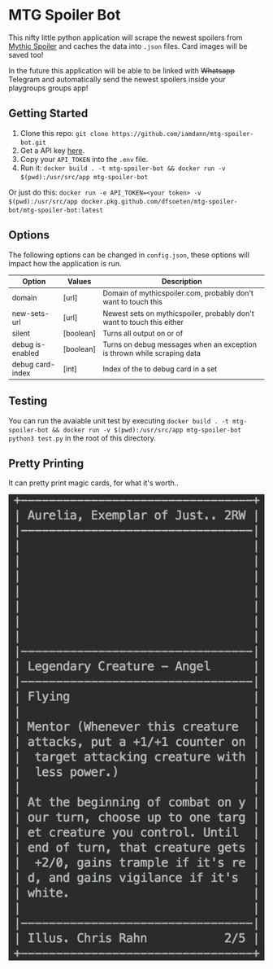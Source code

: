 # MTG Spoiler Bot
This nifty little python application will scrape the newest spoilers from [Mythic Spoiler](http://mythicspoiler.com/) 
and caches the data into `.json` files. Card images will be saved too!

In the future this application will be able to be linked with ~~Whatsapp~~ Telegram and automatically send the newest spoilers inside your playgroups groups app!

## Getting Started
1. Clone this repo: `git clone https://github.com/iamdann/mtg-spoiler-bot.git`<br/>
2. Get a API key [here](https://telegram.me/botfather).
4. Copy your `API_TOKEN` into the `.env` file.
3. Run it: `docker build . -t mtg-spoiler-bot && docker run -v $(pwd):/usr/src/app mtg-spoiler-bot`

Or just do this: `docker run -e API_TOKEN=<your token> -v $(pwd):/usr/src/app docker.pkg.github.com/dfsoeten/mtg-spoiler-bot/mtg-spoiler-bot:latest`

## Options
The following options can be changed in `config.json`, these options will impact how the application is run.

| Option           | Values    | Description                                                             |
|------------------|-----------|-------------------------------------------------------------------------|
| domain           | [url]     | Domain of mythicspoiler.com, probably don't want to touch this          |
| new-sets-url     | [url]     | Newest sets on mythicspoiler, probably don't want to touch this either  |
| silent           | [boolean] | Turns all output on or of                                               |
| debug is-enabled | [boolean] | Turns on debug messages when an exception is thrown while scraping data |
| debug card-index | [int]     | Index of the to debug card in a set                                     |

## Testing
You can run the avaiable unit test by executing `docker build . -t mtg-spoiler-bot && docker run -v $(pwd):/usr/src/app mtg-spoiler-bot python3 test.py` in the root of this directory.

## Pretty Printing
It can pretty print magic cards, for what it's worth..

![pretty print example](pretty-print-example.jpeg)